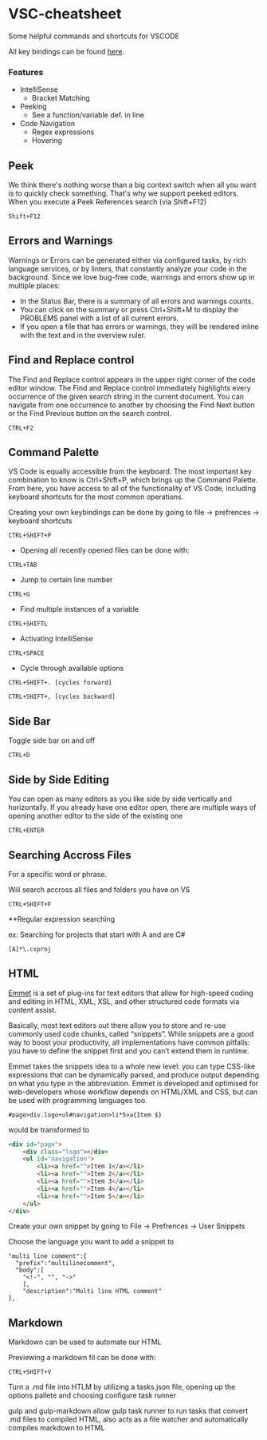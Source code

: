 # VSC-cheatsheet
Some helpful commands and shortcuts for VSCODE

All key bindings can be found [here](https://code.visualstudio.com/docs/getstarted/keybindings).

### Features 

* IntelliSense
  * Bracket Matching
* Peeking
  * See a function/variable def. in line
* Code Navigation
  * Regex expressions
  * Hovering
  
## Peek
We think there's nothing worse than a big context switch when all you want is to quickly check something. That's why we support peeked editors. When you execute a Peek References search (via Shift+F12)

```
Shift+F12
```

## Errors and Warnings
Warnings or Errors can be generated either via configured tasks, by rich language services, or by linters, that constantly analyze your code in the background. Since we love bug-free code, warnings and errors show up in multiple places:

* In the Status Bar, there is a summary of all errors and warnings counts.
* You can click on the summary or press Ctrl+Shift+M to display the PROBLEMS panel with a list of all current errors.
* If you open a file that has errors or warnings, they will be rendered inline with the text and in the overview ruler.

## Find and Replace control
The Find and Replace control appears in the upper right corner of the code editor window. The Find and Replace control immediately highlights every occurrence of the given search string in the current document. You can navigate from one occurrence to another by choosing the Find Next button or the Find Previous button on the search control.

```
CTRL+F2
```
## Command Palette
VS Code is equally accessible from the keyboard. The most important key combination to know is Ctrl+Shift+P, which brings up the Command Palette. From here, you have access to all of the functionality of VS Code, including keyboard shortcuts for the most common operations.

Creating your own keybindings can be done by going to file -> prefrences -> keyboard shortcuts

```
CTRL+SHIFT+P
```

* Opening all recently opened files can be done with:
```
CTRL+TAB
```
* Jump to certain line number
```
CTRL+G
```
* Find multiple instances of a variable
```
CTRL+SHIFTL
```
* Activating IntelliSense
```
CTRL+SPACE
```
* Cycle through available options
```
CTRL+SHIFT+. [cycles forward]

CTRL+SHIFT+, [cycles backward]
```

## Side Bar
Toggle side bar on and off

```
CTRL+D
```

## Side by Side Editing
You can open as many editors as you like side by side vertically and horizontally. If you already have one editor open, there are multiple ways of opening another editor to the side of the existing one

```
CTRL+ENTER
```

## Searching Accross Files
For a specific word or phrase.

Will search accross all files and folders you have on VS

```
CTRL+SHIFT+F
```
**Regular expression searching

ex: Searching for projects that start with A and are C#
```
[A]*\.csproj
```

## HTML
[Emmet](https://docs.emmet.io/) is a set of plug-ins for text editors that allow for high-speed coding and editing in HTML, XML, XSL, and other structured code formats via content assist.

Basically, most text editors out there allow you to store and re-use commonly used code chunks, called “snippets”. While snippets are a good way to boost your productivity, all implementations have common pitfalls: you have to define the snippet first and you can’t extend them in runtime.

Emmet takes the snippets idea to a whole new level: you can type CSS-like expressions that can be dynamically parsed, and produce output depending on what you type in the abbreviation. Emmet is developed and optimised for web-developers whose workflow depends on HTML/XML and CSS, but can be used with programming languages too. 

```
#page>div.logo+ul#navigation>li*5>a{Item $}

```
would be transformed to 
```HTML
<div id="page">
    <div class="logo"></div>
    <ul id="navigation">
        <li><a href="">Item 1</a></li>
        <li><a href="">Item 2</a></li>
        <li><a href="">Item 3</a></li>
        <li><a href="">Item 4</a></li>
        <li><a href="">Item 5</a></li>
    </ul>
</div>
```
Create your own snippet by going to File -> Prefrences -> User Snippets

Choose the language you want to add a snippet to

```
"multi line comment":{
  "prefix":"multilinecomment",
  "body":[
    "<!-", "", "->"
    ],
    "description":"Multi line HTML comment"
},
```

## Markdown
Markdown can be used to automate our HTML 

Previewing a markdown fil can be done with:
```
CTRL+SHIFT+V
```

Turn a .md file into HTLM by utilizing a tasks.json file, opening up the options pallete and choosing configure task runner

gulp and gulp-markdown allow gulp task runner to run tasks that convert .md files to compiled HTML, also acts as a file watcher and automatically compiles markdown to HTML
